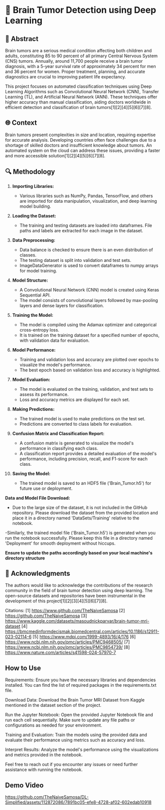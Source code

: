 # 🧠 Brain Tumor Detection using Deep Learning

## 📝 Abstract

Brain tumors are a serious medical condition affecting both children and adults, constituting 85 to 90 percent of all primary Central Nervous System (CNS) tumors. Annually, around 11,700 people receive a brain tumor diagnosis, with a 5-year survival rate of approximately 34 percent for men and 36 percent for women. Proper treatment, planning, and accurate diagnostics are crucial to improving patient life expectancy.

This project focuses on automated classification techniques using Deep Learning Algorithms such as Convolutional Neural Network (CNN), Transfer Learning (TL), and Artificial Neural Network (ANN). These techniques offer higher accuracy than manual classification, aiding doctors worldwide in efficient detection and classification of brain tumors[1][2][4][5][6][7][8].

## 🌐 Context

Brain tumors present complexities in size and location, requiring expertise for accurate analysis. Developing countries often face challenges due to a shortage of skilled doctors and insufficient knowledge about tumors. An automated system on the cloud can address these issues, providing a faster and more accessible solution[1][2][4][5][6][7][8].

## 🔍 Methodology

1. **Importing Libraries:**  
   - Various libraries such as NumPy, Pandas, TensorFlow, and others are imported for data manipulation, visualization, and deep learning model building.

2. **Loading the Dataset:**
   - The training and testing datasets are loaded into dataframes. File paths and labels are extracted for each image in the dataset.

3. **Data Preprocessing:**
   - Data balance is checked to ensure there is an even distribution of classes.
   - The testing dataset is split into validation and test sets.
   - ImageDataGenerator is used to convert dataframes to numpy arrays for model training.

4. **Model Structure:**
   - A Convolutional Neural Network (CNN) model is created using Keras Sequential API.
   - The model consists of convolutional layers followed by max-pooling layers and dense layers for classification.

5. **Training the Model:**
   - The model is compiled using the Adamax optimizer and categorical cross-entropy loss.
   - It is trained on the training dataset for a specified number of epochs, with validation data for evaluation.

6. **Model Performance:**
   - Training and validation loss and accuracy are plotted over epochs to visualize the model's performance.
   - The best epoch based on validation loss and accuracy is highlighted.

7. **Model Evaluation:**
   - The model is evaluated on the training, validation, and test sets to assess its performance.
   - Loss and accuracy metrics are displayed for each set.

8. **Making Predictions:**
   - The trained model is used to make predictions on the test set.
   - Predictions are converted to class labels for evaluation.

9. **Confusion Matrix and Classification Report:**
   - A confusion matrix is generated to visualize the model's performance in classifying each class.
   - A classification report provides a detailed evaluation of the model's performance, including precision, recall, and F1-score for each class.

10. **Saving the Model:**
    - The trained model is saved to an HDF5 file ('Brain_Tumor.h5') for future use or deployment.

**Data and Model File Download:**
- Due to the large size of the dataset, it is not included in the GitHub repository. Please download the dataset from the provided location and place it in a directory named 'DataSets/Training' relative to the notebook.

-Similarly, the trained model file ('Brain_Tumor.h5') is generated when you run the notebook successfully. Please keep this file in a directory named 'Deployment' for smooth deployment without hiccups.

**Ensure to update the paths accordingly based on your local machine's directory structure**

## 🙌 Acknowledgments

The authors would like to acknowledge the contributions of the research community in the field of brain tumor detection using deep learning. The open-source datasets and repositories have been instrumental in the development of this project[1][2][3][4][5][6][7][8].


Citations:
[1] https://www.github.com/TheNaiveSamosa
[2] https://github.com/TheNaiveSamosa
[3] https://www.kaggle.com/datasets/masoudnickparvar/brain-tumor-mri-dataset
[4] https://bmcmedinformdecismak.biomedcentral.com/articles/10.1186/s12911-023-02114-6
[5] https://www.mdpi.com/1999-4893/16/4/176
[6] https://www.ncbi.nlm.nih.gov/pmc/articles/PMC9468505/
[7] https://www.ncbi.nlm.nih.gov/pmc/articles/PMC9854739/
[8] https://www.nature.com/articles/s41598-024-57970-7


## How to Use
Requirements: Ensure you have the necessary libraries and dependencies installed. You can find the list of required packages in the requirements.txt file.

Download Data: Download the Brain Tumor MRI Dataset from Kaggle mentioned in the dataset section of the project.

Run the Jupyter Notebook: Open the provided Jupyter Notebook file and run each cell sequentially. Make sure to update any file paths or configurations as needed for your environment.

Training and Evaluation: Train the models using the provided data and evaluate their performance using metrics such as accuracy and loss.

Interpret Results: Analyze the model's performance using the visualizations and metrics provided in the notebook.

Feel free to reach out if you encounter any issues or need further assistance with running the notebook.
## Demo Video


https://github.com/TheNaiveSamosa/DL-Simplified/assets/112872086/7891bc05-efe8-4728-af02-602edab10918

